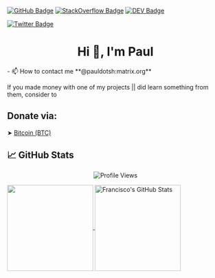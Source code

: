 [![GitHub Badge](https://img.shields.io/badge/GitHub-100000?style=for-the-badge&logo=github&logoColor=white)](https://github.com/PaulDotSH)
[![StackOverflow Badge](https://img.shields.io/badge/Stack_Overflow-FE7A16?style=for-the-badge&logo=stack-overflow&logoColor=white)](https://stackoverflow.com/users/19569930/pauldotsh)
[![DEV Badge](https://img.shields.io/badge/dev.to-0A0A0A?style=for-the-badge&logo=dev.to&logoColor=white)](https://dev.to/nullptr)

[![Twitter Badge](https://img.shields.io/badge/Twitter-1DA1F2?style=for-the-badge&logo=twitter&logoColor=white)](https://twitter.com/PaulDotSH)

<h1 align="center">Hi 👋, I'm Paul</h1>
- 📫 How to contact me **@pauldotsh:matrix.org**

If you made money with one of my projects || did learn something from them, consider to
## Donate via:

&#x27A4; [Bitcoin (BTC)](https://pastebin.com/raw/ZiRUNi39)

## &#x1f4c8; GitHub Stats

<p align="center"> <img src="https://komarev.com/ghpvc/?username=PaulDotSH&label=Profile%20views&color=0e75b6&style=flat" alt="Profile Views" /> </p>

<a href="https://github.com/PaulDotSH/PaulDotSH">
  <img height="200px" align="center" src="https://github-readme-stats.vercel.app/api/top-langs/?username=PaulDotSH&layout=compact&langs_count=10&hide=asp,php&title_color=ffffff&text_color=c9cacc&icon_color=2bbc8a&bg_color=1d1f21" />
</a>
<a href="https://github.com/PaulDotSH/PaulDotSH">
  <img height="200px" align="center" src="https://github-readme-stats.vercel.app/api?username=PaulDotSH&show_icons=true&line_height=27&count_private=true&title_color=ffffff&text_color=c9cacc&icon_color=2bbc8a&bg_color=1d1f21" alt="Francisco's GitHub Stats" />
</a>
